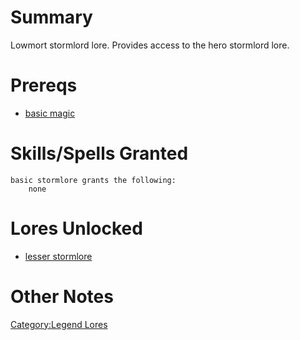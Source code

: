 # Summary

Lowmort stormlord lore. Provides access to the hero stormlord lore.

# Prereqs

-   [basic magic](Basic_Magic.md "wikilink")

# Skills/Spells Granted

`basic stormlore grants the following:`  
`    none`

# Lores Unlocked

-   [lesser stormlore](Lesser_Stormlore.md "wikilink")

# Other Notes

[Category:Legend Lores](Category:Legend_Lores "wikilink")
